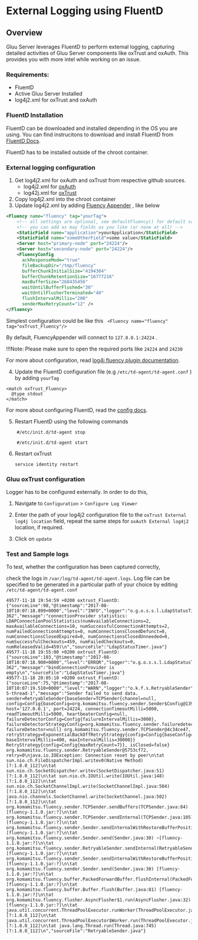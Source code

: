 # External Logging using FluentD

## Overview

Gluu Server leverages FluentD to perform external logging, capturing detailed activities of
Gluu Server components like oxTrust and oxAuth. This provides you with more intel while working on 
an issue.

### Requirements:
 - FluentD
 - Active Gluu Server Installed
 - log4j2.xml for oxTrust and oxAuth
 
### FluentD Installation

FluentD can be downloaded and installed depending in the OS you are using. 
You can find instrucitons to download and install FluentD from [FluentD Docs](https://docs.fluentd.org/v0.12/articles/install-by-deb).

FluentD has to be installed outside of the chroot container.

### External logging configuration

1. Get log4j2.xml for oxAuth and oxTrust from respective github sources.
    * log4j2.xml for [oxAuth](https://github.com/GluuFederation/oxAuth/blob/master/Server/src/main/resources/log4j2.xml)
    * log42j.xml for [oxTrust](https://github.com/GluuFederation/oxTrust/blob/master/server/src/main/resources/log4j2.xml)
2. Copy log4j2.xml into the chroot container
3. Update log4j2.xml by adding [Fluency Appender](https://github.com/wywygmbh/log4j-plugin-fluency/blob/master/src/com/wywy/log4j/appender/FluencyAppender.java)
, like below

```xml
<Fluency name="fluency" tag="yourTag">
    <!-- all settings are optional, see defaultFluency() for default values -->
    <!-- you can add as may fields as you like (or none at all) -->
    <StaticField name="application">yourApplication</StaticField>
    <StaticField name="someOtherField">some value</StaticField>
    <Server host="primary-node" port="24224"/>
    <Server host="secondary-node" port="24224"/>
    <FluencyConfig
      ackResponseMode="true"
      fileBackupDir="/tmp/fluency"
      bufferChunkInitialSize="4194304"
      bufferChunkRetentionSize="16777216"
      maxBufferSize="268435456"
      waitUntilBufferFlushed="30"
      waitUntilFlusherTerminated="40"
      flushIntervalMillis="200"
      senderMaxRetryCount="12" />
</Fluency>
```
    
Simplest configuration could be like this ` <Fluency name="fluency" tag="oxTrust_Fluency"/>`

By default, FluencyAppender will connect to  `127.0.0.1:24224` .

!!!Note:
    Please make sure to open the required ports like `24224` and `24230`
    
For more about configuration, read [log4j fluency plugin documentation](https://github.com/wywygmbh/log4j-plugin-fluency).

4. Update the FluentD configuration file (e.g  `/etc/td-agent/td-agent.conf` ) by adding  `yourTag`

```
<match oxTrust_Fluency>
  @type stdout
</match>
```
    
For more about configuring FluentD, read the [config docs](https://docs.fluentd.org/v0.12/articles/config-file).

5. Restart FluentD using the following commands

```
    #/etc/init.d/td-agent stop
    
    #/etc/init.d/td-agent start
```

6. Restart oxTrust

    `service identity restart`

### Gluu oxTrust configuration

Logger has to be configured externally. 
In order to do this, 

1. Navigate to  `Configuration` >  `Configure Log Viewer`

2. Enter the path of your log4j2 configuration file to the `oxTrust External 
log4j location` field, repeat the same steps for `oxAuth External log4j2` location, 
if required.

3. Click on `update`

### Test and Sample logs

To test, whether the configuration has been captured correctly, 

check the logs in `/var/log/td-agent/td-agent.logs`. 
Log file can be specified to be generated in a particular path of your choice by editing `/etc/td-agent/td-agent.conf`

```
49577-11-18 19:54:59 +0200 oxtrust_FluentD: {"sourceLine":98,"@timestamp":"2017-08-10T10:07:18.899+0000","level":"INFO","logger":"o.g.o.s.s.l.LdapStatusTimer","sourceMethod":"logConnectionProviderStatistic","sourceClass":"org.gluu.oxtrust.service.status.ldap.LdapStatusTimer","loggerFull":"org.gluu.oxtrust.service.status.ldap.LdapStatusTimer","thread":"Thread-362","message":"connectionProvider statistics: LDAPConnectionPoolStatistics(numAvailableConnections=2, maxAvailableConnections=10, numSuccessfulConnectionAttempts=2, numFailedConnectionAttempts=0, numConnectionsClosedDefunct=0, numConnectionsClosedExpired=0, numConnectionsClosedUnneeded=0, numSuccessfulCheckouts=459, numFailedCheckouts=0, numReleasedValid=459)\n","sourceFile":"LdapStatusTimer.java"}
49577-11-18 19:55:00 +0200 oxtrust_FluentD: {"sourceLine":103,"@timestamp":"2017-08-10T10:07:18.900+0000","level":"ERROR","logger":"o.g.o.s.s.l.LdapStatusTimer","sourceMethod":"logConnectionProviderStatistic","sourceClass":"org.gluu.oxtrust.service.status.ldap.LdapStatusTimer","loggerFull":"org.gluu.oxtrust.service.status.ldap.LdapStatusTimer","thread":"Thread-362","message":"bindConnectionProvider is empty\n","sourceFile":"LdapStatusTimer.java"}
49577-11-18 20:05:10 +0200 oxtrust_FluentD: {"sourceLine":75,"@timestamp":"2017-08-10T10:07:19.510+0000","level":"WARN","logger":"o.k.f.s.RetryableSender","sourceMethod":"sendInternal","sourceClass":"org.komamitsu.fluency.sender.RetryableSender","loggerFull":"org.komamitsu.fluency.sender.RetryableSender","thread":"pool-5-thread-1","message":"Sender failed to send data. sender=RetryableSender{baseSender=TCPSender{channel=null, config=Config{baseConfig=org.komamitsu.fluency.sender.Sender$Config@1397656f, host='127.0.0.1', port=24224, connectionTimeoutMilli=5000, readTimeoutMilli=5000, heartbeaterConfig=null, failureDetectorConfig=Config{failureIntervalMillis=3000}, failureDetectorStrategyConfig=org.komamitsu.fluency.sender.failuredetect.PhiAccrualFailureDetectStrategy$Config@5c2c01a6}, 
failureDetector=null} org.komamitsu.fluency.sender.TCPSender@4c34ce47, retryStrategy=ExponentialBackOffRetryStrategy{config=Config{baseConfig=Config{maxRetryCount=7}, baseIntervalMillis=400, maxIntervalMillis=30000}} RetryStrategy{config=Config{maxRetryCount=7}}, isClosed=false} org.komamitsu.fluency.sender.RetryableSender@5753cf72, retry=0\njava.io.IOException: Connection reset by peer\n\tat sun.nio.ch.FileDispatcherImpl.writev0(Native Method) [?:1.8.0_112]\n\tat sun.nio.ch.SocketDispatcher.writev(SocketDispatcher.java:51) [?:1.8.0_112]\n\tat sun.nio.ch.IOUtil.write(IOUtil.java:148) [?:1.8.0_112]\n\tat sun.nio.ch.SocketChannelImpl.write(SocketChannelImpl.java:504) [?:1.8.0_112]\n\tat java.nio.channels.SocketChannel.write(SocketChannel.java:502) 
[?:1.8.0_112]\n\tat org.komamitsu.fluency.sender.TCPSender.sendBuffers(TCPSender.java:84) [fluency-1.1.0.jar:?]\n\tat org.komamitsu.fluency.sender.TCPSender.sendInternal(TCPSender.java:105) [fluency-1.1.0.jar:?]\n\tat org.komamitsu.fluency.sender.Sender.sendInternalWithRestoreBufferPositions(Sender.java:48) [fluency-1.1.0.jar:?]\n\tat org.komamitsu.fluency.sender.Sender.send(Sender.java:30) ~[fluency-1.1.0.jar:?]\n\tat org.komamitsu.fluency.sender.RetryableSender.sendInternal(RetryableSender.java:66) [fluency-1.1.0.jar:?]\n\tat org.komamitsu.fluency.sender.Sender.sendInternalWithRestoreBufferPositions(Sender.java:48) [fluency-1.1.0.jar:?]\n\tat org.komamitsu.fluency.sender.Sender.send(Sender.java:30) [fluency-1.1.0.jar:?]\n\tat org.komamitsu.fluency.buffer.PackedForwardBuffer.flushInternal(PackedForwardBuffer.java:230) 
[fluency-1.1.0.jar:?]\n\tat org.komamitsu.fluency.buffer.Buffer.flush(Buffer.java:81) [fluency-1.1.0.jar:?]\n\tat org.komamitsu.fluency.flusher.AsyncFlusher$1.run(AsyncFlusher.java:32) [fluency-1.1.0.jar:?]\n\tat java.util.concurrent.ThreadPoolExecutor.runWorker(ThreadPoolExecutor.java:1142) [?:1.8.0_112]\n\tat java.util.concurrent.ThreadPoolExecutor$Worker.run(ThreadPoolExecutor.java:617) [?:1.8.0_112]\n\tat java.lang.Thread.run(Thread.java:745) [?:1.8.0_112]\n","sourceFile":"RetryableSender.java"}
```